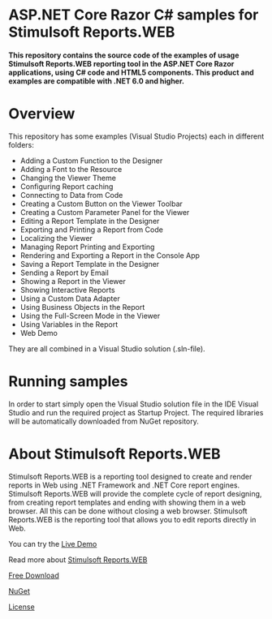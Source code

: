 # ASP.NET Core Razor C# samples for Stimulsoft Reports.WEB

#### This repository contains the source code of the examples of usage Stimulsoft Reports.WEB reporting tool in the ASP.NET Core Razor applications, using C# code and HTML5 components. This product and examples are compatible with .NET 6.0 and higher.

# Overview
This repository has some examples (Visual Studio Projects) each in different folders:
* Adding a Custom Function to the Designer
* Adding a Font to the Resource
* Changing the Viewer Theme
* Configuring Report caching
* Connecting to Data from Code
* Creating a Custom Button on the Viewer Toolbar
* Creating a Custom Parameter Panel for the Viewer
* Editing a Report Template in the Designer
* Exporting and Printing a Report from Code
* Localizing the Viewer
* Managing Report Printing and Exporting
* Rendering and Exporting a Report in the Console App
* Saving a Report Template in the Designer
* Sending a Report by Email
* Showing a Report in the Viewer
* Showing Interactive Reports
* Using a Custom Data Adapter
* Using Business Objects in the Report
* Using the Full-Screen Mode in the Viewer
* Using Variables in the Report
* Web Demo

They are all combined in a Visual Studio solution (.sln-file).

# Running samples
In order to start simply open the Visual Studio solution file in the IDE Visual Studio and run the required project as Startup Project. The required libraries will be automatically downloaded from NuGet repository.

# About Stimulsoft Reports.WEB
Stimulsoft Reports.WEB is a reporting tool designed to create and render reports in Web using .NET Framework and .NET Core report engines. Stimulsoft Reports.WEB will provide the complete cycle of report designing, from creating report templates and ending with showing them in a web browser. All this can be done without closing a web browser. Stimulsoft Reports.WEB is the reporting tool that allows you to edit reports directly in Web.

You can try the [Live Demo](http://demo.stimulsoft.com/#Net)

Read more about [Stimulsoft Reports.WEB](https://www.stimulsoft.com/en/products/reports-web)

[Free Download](https://www.stimulsoft.com/en/downloads)

[NuGet](https://www.nuget.org/packages/Stimulsoft.Reports.Web.NetCore)

[License](LICENSE.md)
